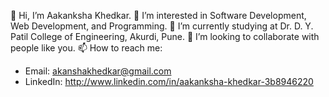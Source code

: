 
<!--
**aakanksha7719/aakanksha7719** is a ✨ _special_ ✨ repository because its `README.md` (this file) appears on your GitHub profile.

Here are some ideas to get you started:

- 🔭 I’m currently working on ...
- 🌱 I’m currently learning ...
- 👯 I’m looking to collaborate on ...
- 🤔 I’m looking for help with ...
- 💬 Ask me about ...
- 📫 How to reach me: ...
- 😄 Pronouns: ...
- ⚡ Fun fact: ...
-->

👋 Hi, I’m Aakanksha Khedkar.
👀 I’m interested in Software Development, Web Development, and Programming.
🌱 I’m currently studying at Dr. D. Y. Patil College of Engineering, Akurdi, Pune.
💞️ I’m looking to collaborate with people like you.
📫 How to reach me:
- Email: akanshakhedkar@gmail.com
- LinkedIn: http://www.linkedin.com/in/aakanksha-khedkar-3b8946220

